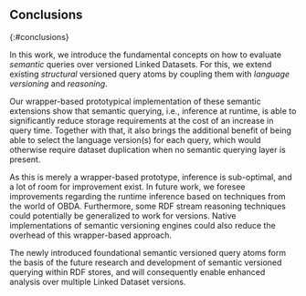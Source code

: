 ## Conclusions
{:#conclusions}

In this work, we introduce the fundamental concepts on how to evaluate _semantic_ queries over versioned Linked Datasets.
For this, we extend existing _structural_ versioned query atoms by coupling them with _language versioning_ and _reasoning_.

Our wrapper-based prototypical implementation of these semantic extensions show
that semantic querying, i.e., inference at runtime,
is able to significantly reduce storage requirements
at the cost of an increase in query time.
Together with that, it also brings the additional benefit of
being able to select the language version(s) for each query,
which would otherwise require dataset duplication when no semantic querying layer is present.

As this is merely a wrapper-based prototype,
inference is sub-optimal,
and a lot of room for improvement exist.
In future work, we foresee improvements regarding the runtime inference based on techniques from the world of OBDA.
Furthermore, some RDF stream reasoning techniques could potentially be generalized to work for versions.
Native implementations of semantic versioning engines could also reduce the overhead of this wrapper-based approach.

The newly introduced foundational semantic versioned query atoms
form the basis of the future research and development of semantic versioned querying within RDF stores,
and will consequently enable enhanced analysis over multiple Linked Dataset versions.
